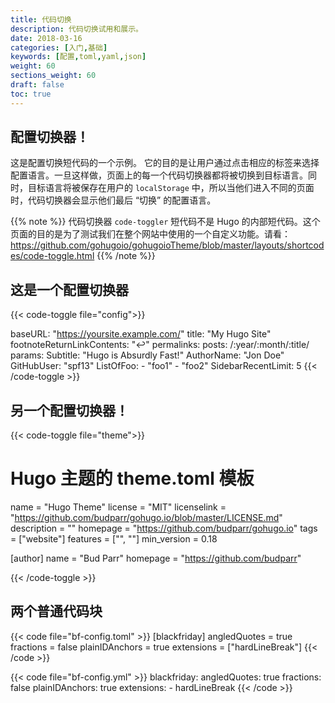 ```yaml
---
title: 代码切换
description: 代码切换试用和展示。
date: 2018-03-16
categories: [入门,基础]
keywords: [配置,toml,yaml,json]
weight: 60
sections_weight: 60
draft: false
toc: true
---
```


## 配置切换器！

这是配置切换短代码的一个示例。
它的目的是让用户通过点击相应的标签来选择配置语言。一旦这样做，页面上的每一个代码切换器都将被切换到目标语言。同时，目标语言将被保存在用户的 `localStorage` 中，所以当他们进入不同的页面时，代码切换器会显示他们最后 “切换” 的配置语言。

{{% note %}}
代码切换器 `code-toggler` 短代码不是 Hugo 的内部短代码。这个页面的目的是为了测试我们在整个网站中使用的一个自定义功能。请看：https://github.com/gohugoio/gohugoioTheme/blob/master/layouts/shortcodes/code-toggle.html
{{% /note %}}

## 这是一个配置切换器

{{< code-toggle file="config">}}

baseURL: "https://yoursite.example.com/"
title: "My Hugo Site"
footnoteReturnLinkContents: "↩"
permalinks:
  posts: /:year/:month/:title/
params:
  Subtitle: "Hugo is Absurdly Fast!"
  AuthorName: "Jon Doe"
  GitHubUser: "spf13"
  ListOfFoo:
    - "foo1"
    - "foo2"
  SidebarRecentLimit: 5
{{< /code-toggle >}}

## 另一个配置切换器！

{{< code-toggle file="theme">}}

# Hugo 主题的 theme.toml 模板

name = "Hugo Theme"
license = "MIT"
licenselink = "https://github.com/budparr/gohugo.io/blob/master/LICENSE.md"
description = ""
homepage = "https://github.com/budparr/gohugo.io"
tags = ["website"]
features = ["", ""]
min_version = 0.18

[author]
  name = "Bud Parr"
  homepage = "https://github.com/budparr"

{{< /code-toggle >}}

## 两个普通代码块

{{< code file="bf-config.toml" >}}
[blackfriday]
  angledQuotes = true
  fractions = false
  plainIDAnchors = true
  extensions = ["hardLineBreak"]
{{< /code >}}

{{< code file="bf-config.yml" >}}
blackfriday:
  angledQuotes: true
  fractions: false
  plainIDAnchors: true
  extensions:
    - hardLineBreak
{{< /code >}}
